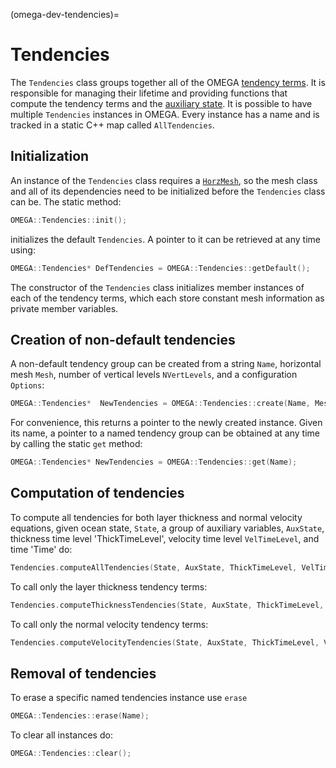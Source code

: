 (omega-dev-tendencies)=

# Tendencies

The `Tendencies` class groups together all of the OMEGA [tendency terms](#omega-dev-tend-terms).
It is responsible for managing their lifetime and providing functions that compute the
tendency terms and the [auxiliary state](#omega-dev-aux-state).
It is possible to have multiple `Tendencies` instances in OMEGA. Every instance has a name
and is tracked in a static C++ map called `AllTendencies`.

## Initialization

An instance of the `Tendencies` class requires a [`HorzMesh`](#omega-dev-horz-mesh), so
the mesh class and all of its dependencies need to be initialized before the `Tendencies` class
can be. The static method:
```c++
OMEGA::Tendencies::init();
```
initializes the default `Tendencies`. A pointer to it can be retrieved at any time using:
```c++
OMEGA::Tendencies* DefTendencies = OMEGA::Tendencies::getDefault();
```
The constructor of the `Tendencies` class initializes member instances of each of the
tendency terms, which each store constant mesh information as private member variables.

## Creation of non-default tendencies

A non-default tendency group can be created from a string `Name`, horizontal mesh `Mesh`, number of
vertical levels `NVertLevels`, and a configuration `Options`:
```c++
OMEGA::Tendencies*  NewTendencies = OMEGA::Tendencies::create(Name, Mesh, NVertLevels, Options);
```
For convenience, this returns a pointer to the newly created instance.
Given its name, a pointer to a named tendency group
can be obtained at any time by calling the static `get` method:
```c++
OMEGA::Tendencies* NewTendencies = OMEGA::Tendencies::get(Name);
```

## Computation of tendencies
To compute all tendencies for both layer thickness and normal velocity equations,
given ocean state, `State`, a group of auxiliary variables, `AuxState`, thickness
time level 'ThickTimeLevel', velocity time level `VelTimeLevel`, and time 'Time' do:
```c++
Tendencies.computeAllTendencies(State, AuxState, ThickTimeLevel, VelTimeLevel, Time);
```
To call only the layer thickness tendency terms:
```c++
Tendencies.computeThicknessTendencies(State, AuxState, ThickTimeLevel, VelTimeLevel, Time);
```
To call only the normal velocity tendency terms:
```c++
Tendencies.computeVelocityTendencies(State, AuxState, ThickTimeLevel, VelTimeLevel, Time);
```

## Removal of tendencies
To erase a specific named tendencies instance use `erase`
```c++
OMEGA::Tendencies::erase(Name);
```
To clear all instances do:
```c++
OMEGA::Tendencies::clear();
```
